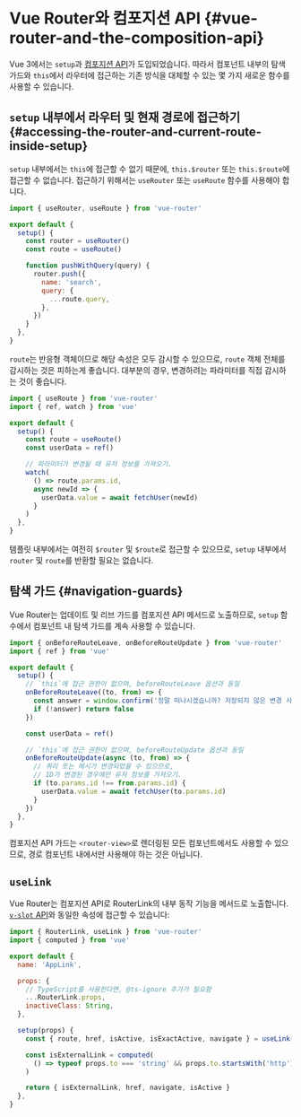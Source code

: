 # Vue Router와 컴포지션 API {#vue-router-and-the-composition-api}

Vue 3에서는 `setup`과 [컴포지션 API](https://v3-docs.vuejs-korea.org/guide/introduction.html#composition-api)가 도입되었습니다.
따라서 컴포넌트 내부의 탐색 가드와 `this`에서 라우터에 접근하는 기존 방식을 대체할 수 있는 몇 가지 새로운 함수를 사용할 수 있습니다.

## `setup` 내부에서 라우터 및 현재 경로에 접근하기 {#accessing-the-router-and-current-route-inside-setup}

`setup` 내부에서는 `this`에 접근할 수 없기 때문에,
`this.$router` 또는 `this.$route`에 접근할 수 없습니다.
접근하기 위해서는 `useRouter` 또는 `useRoute` 함수를 사용해야 합니다.

```js
import { useRouter, useRoute } from 'vue-router'

export default {
  setup() {
    const router = useRouter()
    const route = useRoute()

    function pushWithQuery(query) {
      router.push({
        name: 'search',
        query: {
          ...route.query,
        },
      })
    }
  },
}
```

`route`는 반응형 객체이므로 해당 속성은 모두 감시할 수 있으므로,
`route` 객체 전체를 감시하는 것은 피하는게 좋습니다.
대부분의 경우, 변경하려는 파라미터를 직접 감시하는 것이 좋습니다.

```js
import { useRoute } from 'vue-router'
import { ref, watch } from 'vue'

export default {
  setup() {
    const route = useRoute()
    const userData = ref()

    // 파라미터가 변경될 때 유저 정보를 가져오기.
    watch(
      () => route.params.id,
      async newId => {
        userData.value = await fetchUser(newId)
      }
    )
  },
}
```

템플릿 내부에서는 여전히 `$router` 및 `$route`로 접근할 수 있으므로,
`setup` 내부에서 `router` 및 `route`를 반환할 필요는 없습니다.

## 탐색 가드 {#navigation-guards}

Vue Router는 업데이트 및 리브 가드를 컴포지션 API 메서드로 노출하므로,
`setup` 함수에서 컴포넌트 내 탐색 가드를 계속 사용할 수 있습니다.

```js
import { onBeforeRouteLeave, onBeforeRouteUpdate } from 'vue-router'
import { ref } from 'vue'

export default {
  setup() {
    // `this`에 접근 권한이 없으며, beforeRouteLeave 옵션과 동일
    onBeforeRouteLeave((to, from) => {
      const answer = window.confirm('정말 떠나시겠습니까? 저장되지 않은 변경 사항이 있습니다!')
      if (!answer) return false
    })

    const userData = ref()

    // `this`에 접근 권한이 없으며, beforeRouteUpdate 옵션과 동일
    onBeforeRouteUpdate(async (to, from) => {
      // 쿼리 또는 해시가 변경되었을 수 있으므로,
      // ID가 변경된 경우에만 유저 정보를 가져오기.
      if (to.params.id !== from.params.id) {
        userData.value = await fetchUser(to.params.id)
      }
    })
  },
}
```

컴포지션 API 가드는 `<router-view>`로 렌더링된 모든 컴포넌트에서도 사용할 수 있으므로,
경로 컴포넌트 내에서만 사용해야 하는 것은 아닙니다.

## `useLink`

Vue Router는 컴포지션 API로 RouterLink의 내부 동작 기능을 메서드로 노출합니다.
[`v-slot` API](/api/built-in-components/router-link-v-slot.html)와 동일한 속성에 접근할 수 있습니다:

```js
import { RouterLink, useLink } from 'vue-router'
import { computed } from 'vue'

export default {
  name: 'AppLink',

  props: {
    // TypeScript를 사용한다면, @ts-ignore 추가가 필요함
    ...RouterLink.props,
    inactiveClass: String,
  },

  setup(props) {
    const { route, href, isActive, isExactActive, navigate } = useLink(props)

    const isExternalLink = computed(
      () => typeof props.to === 'string' && props.to.startsWith('http')
    )

    return { isExternalLink, href, navigate, isActive }
  },
}
```
